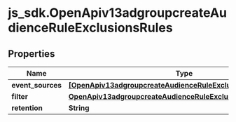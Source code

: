 # js_sdk.OpenApiv13adgroupcreateAudienceRuleExclusionsRules

## Properties
Name | Type | Description | Notes
------------ | ------------- | ------------- | -------------
**event_sources** | [**[OpenApiv13adgroupcreateAudienceRuleExclusionsEventSources]**](OpenApiv13adgroupcreateAudienceRuleExclusionsEventSources.md) |  | [optional] 
**filter** | [**OpenApiv13adgroupcreateAudienceRuleExclusionsFilter**](OpenApiv13adgroupcreateAudienceRuleExclusionsFilter.md) |  | [optional] 
**retention** | **String** |  | [optional] 

